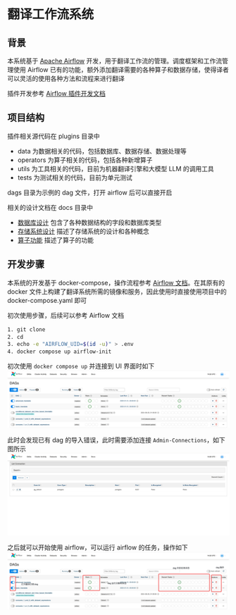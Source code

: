 # 翻译工作流系统

## 背景

本系统基于 [Apache Airflow](https://airflow.apache.org/) 开发，用于翻译工作流的管理。调度框架和工作流管理使用 Airflow 已有的功能，额外添加翻译需要的各种算子和数据存储，使得译者可以灵活的使用各种方法和流程来进行翻译

插件开发参考 [Airflow 插件开发文档](https://airflow.apache.org/docs/apache-airflow/stable/authoring-and-scheduling/plugins.html#plugins)

## 项目结构

插件相关源代码在 plugins 目录中
+ data 为数据相关的代码，包括数据库、数据存储、数据处理等
+ operators 为算子相关的代码，包括各种新增算子
+ utils 为工具相关的代码，目前为机器翻译引擎和大模型 LLM 的调用工具
+ tests 为测试相关的代码，目前为单元测试

dags 目录为示例的 dag 文件，打开 airflow 后可以直接开启

相关的设计文档在 docs 目录中
+ [数据库设计](./docs/database.md) 包含了各种数据结构的字段和数据库类型
+ [存储系统设计](./docs/storage.md) 描述了存储系统的设计和各种概念
+ [算子功能](./docs/operators.md) 描述了算子的功能

## 开发步骤

本系统的开发基于 docker-compose，操作流程参考 [Airflow 文档](https://airflow.apache.org/docs/apache-airflow/stable/howto/docker-compose/index.html)。在其原有的 docker 文件上构建了翻译系统所需的镜像和服务，因此使用时直接使用项目中的 docker-compose.yaml 即可

初次使用步骤，后续可以参考 Airflow 文档
```bash
1. git clone 
2. cd 
3. echo -e "AIRFLOW_UID=$(id -u)" > .env
4. docker compose up airflow-init
```

初次使用 `docker compose up` 并连接到 UI 界面时如下
![airflow 界面](./img/airflow-ui.jpeg )

此时会发现已有 dag 的导入错误，此时需要添加连接 `Admin-Connections`，如下图所示
![airflow 添加连接](./img/airflow-add-conn.jpeg)

之后就可以开始使用 airflow，可以运行 airflow 的任务，操作如下
![airflow 使用](./img/airflow-operation.jpeg)